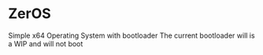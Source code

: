 # ZerOS
Simple x64 Operating System with bootloader
The current bootloader will is a WIP and will not boot
